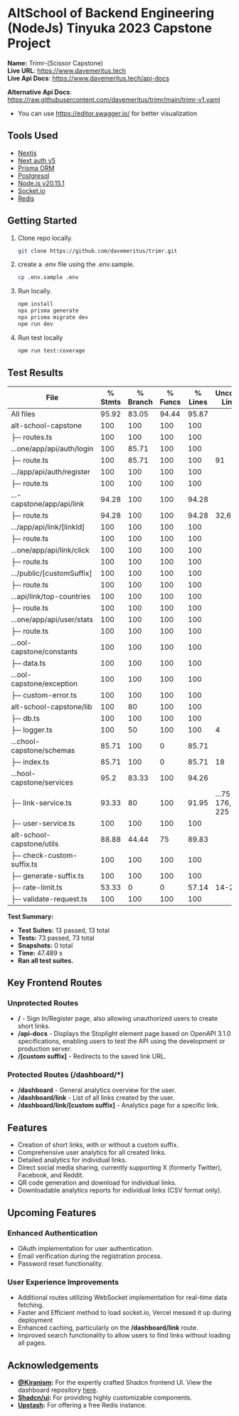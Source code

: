 # AltSchool of Backend Engineering (NodeJs) Tinyuka 2023 Capstone Project
**Name:** Trimr-(Scissor Capstone) <br>
**Live URL**: https://www.davemeritus.tech <br>
**Live Api Docs**:  https://www.davemeritus.tech/api-docs  <br>

**Alternative Api Docs**: https://raw.githubusercontent.com/davemeritus/trimr/main/trimr-v1.yaml <br>
- You can use https://editor.swagger.io/ for better visualization <br>

## Tools Used
- [Nextjs](https://nextjs.org/)
- [Next auth v5](https://authjs.dev/getting-started/migrating-to-v5)
- [Prisma ORM](https://www.prisma.io/nextjs)
- [Postgresql](https://www.postgresql.org/)
- [Node.js v20.15.1 ](https://nodejs.org/en)
- [Socket.io](https://socket.io)
- [Redis](https://redis.io)


## Getting Started
1. Clone repo locally.

    ```sh
    git clone https://github.com/davemeritus/trimr.git
    ```

2. create a .env file using the .env.sample.

    ```sh
    cp .env.sample .env
    ```

3. Run locally.

    ```sh
    npm install
    npx prisma generate
    npx prisma migrate dev
    npm run dev
    ```
  
4. Run test locally
   ```sh
   npm run test:coverage
   ```

## Test Results
| File                                 | % Stmts | % Branch | % Funcs | % Lines | Uncovered Line #s            |
|--------------------------------------|---------|----------|---------|---------|------------------------------|
| All files                            |   95.92 |    83.05 |   94.44 |   95.87 |                              |
| alt-school-capstone                  |     100 |      100 |     100 |     100 |                              |
| ├─ routes.ts                         |     100 |      100 |     100 |     100 |                              |
| ...one/app/api/auth/login            |     100 |    85.71 |     100 |     100 |                              |
| ├─ route.ts                          |     100 |    85.71 |     100 |     100 | 91                           |
| .../app/api/auth/register            |     100 |      100 |     100 |     100 |                              |
| ├─ route.ts                          |     100 |      100 |     100 |     100 |                              |
| ...-capstone/app/api/link            |   94.28 |      100 |     100 |   94.28 |                              |
| ├─ route.ts                          |   94.28 |      100 |     100 |   94.28 | 32,62                        |
| .../app/api/link/[linkId]            |     100 |      100 |     100 |     100 |                              |
| ├─ route.ts                          |     100 |      100 |     100 |     100 |                              |
| ...one/app/api/link/click            |     100 |      100 |     100 |     100 |                              |
| ├─ route.ts                          |     100 |      100 |     100 |     100 |                              |
| .../public/[customSuffix]            |     100 |      100 |     100 |     100 |                              |
| ├─ route.ts                          |     100 |      100 |     100 |     100 |                              |
| ...api/link/top-countries            |     100 |      100 |     100 |     100 |                              |
| ├─ route.ts                          |     100 |      100 |     100 |     100 |                              |
| ...one/app/api/user/stats            |     100 |      100 |     100 |     100 |                              |
| ├─ route.ts                          |     100 |      100 |     100 |     100 |                              |
| ...ool-capstone/constants            |     100 |      100 |     100 |     100 |                              |
| ├─ data.ts                           |     100 |      100 |     100 |     100 |                              |
| ...ool-capstone/exception            |     100 |      100 |     100 |     100 |                              |
| ├─ custom-error.ts                   |     100 |      100 |     100 |     100 |                              |
| alt-school-capstone/lib              |     100 |       80 |     100 |     100 |                              |
| ├─ db.ts                             |     100 |      100 |     100 |     100 |                              |
| ├─ logger.ts                         |     100 |       50 |     100 |     100 | 4                            |
| ...chool-capstone/schemas            |   85.71 |      100 |       0 |   85.71 |                              |
| ├─ index.ts                          |   85.71 |      100 |       0 |   85.71 | 18                           |
| ...hool-capstone/services            |    95.2 |    83.33 |     100 |   94.26 |                              |
| ├─ link-service.ts                   |   93.33 |       80 |     100 |   91.95 | ...75-176,224-225             |
| ├─ user-service.ts                   |     100 |      100 |     100 |     100 |                              |
| alt-school-capstone/utils            |   88.88 |    44.44 |      75 |   89.83 |                              |
| ├─ check-custom-suffix.ts            |     100 |      100 |     100 |     100 |                              |
| ├─ generate-suffix.ts                |     100 |      100 |     100 |     100 |                              |
| ├─ rate-limit.ts                     |   53.33 |        0 |       0 |   57.14 | 14-20                        |
| ├─ validate-request.ts               |     100 |      100 |     100 |     100 |                              |

**Test Summary:**
- **Test Suites:** 13 passed, 13 total
- **Tests:** 73 passed, 73 total
- **Snapshots:** 0 total
- **Time:** 47.489 s
- **Ran all test suites.**


## Key Frontend Routes

### Unprotected Routes
- **/** - Sign In/Register page, also allowing unauthorized users to create short links.
- **/api-docs** - Displays the Stoplight element page based on OpenAPI 3.1.0 specifications, enabling users to test the API using the development or production server.
- **/[custom suffix]** - Redirects to the saved link URL.

### Protected Routes (/dashboard/*)
- **/dashboard** - General analytics overview for the user.
- **/dashboard/link** - List of all links created by the user.
- **/dashboard/link/[custom suffix]** - Analytics page for a specific link.

## Features

- Creation of short links, with or without a custom suffix.
- Comprehensive user analytics for all created links.
- Detailed analytics for individual links.
- Direct social media sharing, currently supporting X (formerly Twitter), Facebook, and Reddit.
- QR code generation and download for individual links.
- Downloadable analytics reports for individual links (CSV format only).

## Upcoming Features

### Enhanced Authentication
- OAuth implementation for user authentication.
- Email verification during the registration process.
- Password reset functionality.

### User Experience Improvements
- Additional routes utilizing WebSocket implementation for real-time data fetching.
- Faster and Efficient method to load socket.io, Vercel messed it up during deployment
- Enhanced caching, particularly on the **/dashboard/link** route.
- Improved search functionality to allow users to find links without loading all pages.


## Acknowledgements

- **[@Kiranism](https://github.com/Kiranism):** For the expertly crafted Shadcn frontend UI. View the dashboard repository [here](https://github.com/Kiranism/next-shadcn-dashboard-starter).
- **[Shadcn/ui](https://ui.shadcn.com/):** For providing highly customizable components.
- **[Upstash](https://upstash.com/):** For offering a free Redis instance.






